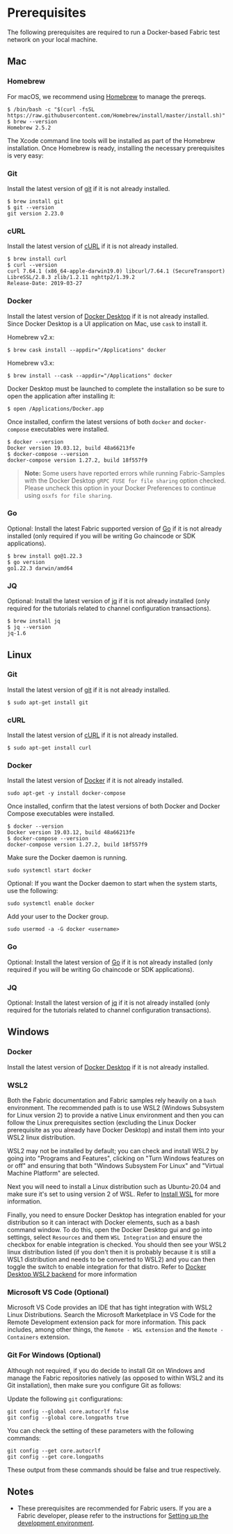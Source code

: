 # Prerequisites

The following prerequisites are required to run a Docker-based Fabric test network on your local machine.

## Mac

### Homebrew

For macOS, we recommend using [Homebrew](https://brew.sh) to manage the prereqs.

```shell
$ /bin/bash -c "$(curl -fsSL https://raw.githubusercontent.com/Homebrew/install/master/install.sh)"
$ brew --version
Homebrew 2.5.2
```

The Xcode command line tools will be installed as part of the Homebrew installation.
Once Homebrew is ready, installing the necessary prerequisites is very easy:

### Git

Install the latest version of [git](https://git-scm.com/downloads) if it is not already installed.

```shell
$ brew install git
$ git --version
git version 2.23.0
```

### cURL

Install the latest version of [cURL](https://curl.haxx.se/download.html) if it is not already installed.

```shell
$ brew install curl
$ curl --version
curl 7.64.1 (x86_64-apple-darwin19.0) libcurl/7.64.1 (SecureTransport) LibreSSL/2.8.3 zlib/1.2.11 nghttp2/1.39.2
Release-Date: 2019-03-27
```

### Docker

Install the latest version of [Docker Desktop](https://docs.docker.com/get-docker/) if it is not already installed.
Since Docker Desktop is a UI application on Mac, use `cask` to install it.

Homebrew v2.x:

```shell
$ brew cask install --appdir="/Applications" docker
```

Homebrew v3.x:

```shell
$ brew install --cask --appdir="/Applications" docker
```

Docker Desktop must be launched to complete the installation so be sure to open the application after installing it:

```shell
$ open /Applications/Docker.app
```

Once installed, confirm the latest versions of both `docker` and `docker-compose` executables were installed.

```shell
$ docker --version
Docker version 19.03.12, build 48a66213fe
$ docker-compose --version
docker-compose version 1.27.2, build 18f557f9
```

> **Note:** Some users have reported errors while running Fabric-Samples with the Docker Desktop `gRPC FUSE for file sharing` option checked.
> Please uncheck this option in your Docker Preferences to continue using `osxfs for file sharing`.

### Go

Optional: Install the latest Fabric supported version of [Go](https://golang.org/doc/install) if it is not already
installed (only required if you will be writing Go chaincode or SDK applications).

```shell
$ brew install go@1.22.3
$ go version
go1.22.3 darwin/amd64
```

### JQ

Optional: Install the latest version of [jq](https://stedolan.github.io/jq/download/) if it is not already installed
(only required for the tutorials related to channel configuration transactions).

```shell
$ brew install jq
$ jq --version
jq-1.6
```

## **Linux**

### Git

Install the latest version of [git](https://git-scm.com/downloads) if it is not already installed.

```shell
$ sudo apt-get install git
```

### cURL

Install the latest version of [cURL](https://curl.haxx.se/download.html) if it is not already installed.

```shell
$ sudo apt-get install curl
```

### Docker

Install the latest version of [Docker](https://docs.docker.com/get-docker/) if it is not already installed. 

```shell
sudo apt-get -y install docker-compose
```

Once installed, confirm that the latest versions of both Docker and Docker Compose executables were installed.

```shell
$ docker --version
Docker version 19.03.12, build 48a66213fe
$ docker-compose --version
docker-compose version 1.27.2, build 18f557f9
```

Make sure the Docker daemon is running.

```shell
sudo systemctl start docker
```

Optional: If you want the Docker daemon to start when the system starts, use the following:

```shell
sudo systemctl enable docker
```

Add your user to the Docker group.

```shell
sudo usermod -a -G docker <username>
```

### Go

Optional: Install the latest version of [Go](https://golang.org/doc/install) if it is not already installed
(only required if you will be writing Go chaincode or SDK applications).

### JQ

Optional: Install the latest version of [jq](https://stedolan.github.io/jq/download/) if it is not already installed
(only required for the tutorials related to channel configuration transactions).

## **Windows**

### Docker

Install the latest version of [Docker Desktop](https://docs.docker.com/get-docker/) if it is not already installed.

### WSL2

Both the Fabric documentation and Fabric samples rely heavily on a `bash` environment. The recommended
path is to use WSL2 (Windows Subsystem for Linux version 2) to provide a native Linux environment and then you can follow the Linux prerequisites section (excluding the Linux Docker prerequisite as you already have Docker Desktop) and install them into your WSL2 linux distribution.

WSL2 may not be installed by default; you can check and install WSL2 by going into "Programs and Features", clicking on "Turn Windows features on or off" and ensuring that both "Windows Subsystem For Linux" and "Virtual Machine Platform" are selected.

Next you will need to install a Linux distribution such as Ubuntu-20.04 and make sure it's set to using version 2 of WSL. Refer to [Install WSL](https://docs.microsoft.com/en-us/windows/wsl/install) for more information.

Finally, you need to ensure Docker Desktop has integration enabled for your distribution so it can interact with Docker elements, such as a bash command window. To do this, open the Docker Desktop gui and go into settings, select `Resources` and them `WSL Integration` and ensure the checkbox for enable integration is checked. You should then see your WSL2 linux distribution listed (if you don't then it is probably because it is still a WSL1 distribution and needs to be converted to WSL2) and you can then toggle the switch to enable integration for that distro. Refer to [Docker Desktop WSL2 backend](https://docs.docker.com/desktop/windows/wsl/) for more information

### Microsoft VS Code (Optional)

Microsoft VS Code provides an IDE that has tight integration with WSL2 Linux Distributions. Search the Microsoft Marketplace in VS Code for the Remote Development extension pack for more information. This pack includes, among other things, the `Remote - WSL extension` and the `Remote - Containers` extension.

### Git For Windows (Optional)

Although not required, if you do decide to install Git on Windows and manage the Fabric repositories natively (as opposed to within WSL2 and its Git installation), then make sure you configure Git as follows:

Update the following `git` configurations:
```shell
git config --global core.autocrlf false
git config --global core.longpaths true
```

You can check the setting of these parameters with the following commands:
```shell
git config --get core.autocrlf
git config --get core.longpaths
```
These output from these commands should be false and true respectively.

## **Notes**

- These prerequisites are recommended for Fabric users. If you are a Fabric developer, please refer to the instructions for [Setting up the development environment](https://hyperledger-fabric.readthedocs.io/en/latest/dev-setup/devenv.html).

<!--- Licensed under Creative Commons Attribution 4.0 International License
https://creativecommons.org/licenses/by/4.0/ -->
